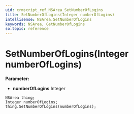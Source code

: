```yaml
---
uid: crmscript_ref_NSArea_SetNumberOfLogins
title: SetNumberOfLogins(Integer numberOfLogins)
intellisense: NSArea.SetNumberOfLogins
keywords: NSArea, GetNumberOfLogins
so.topic: reference
---
```


# SetNumberOfLogins(Integer numberOfLogins)

**Parameter:** 
 - **numberOfLogins** Integer

```crmscript
NSArea thing;
Integer numberOfLogins;
thing.SetNumberOfLogins(numberOfLogins);
```

